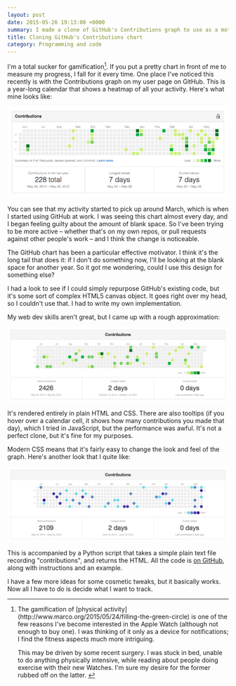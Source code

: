 ```yaml
---
layout: post
date: 2015-05-26 19:13:00 +0000
summary: I made a clone of GitHub's Contributions graph to use as a motivational tool.
title: Cloning GitHub's Contributions chart
category: Programming and code
---
```


I'm a total sucker for gamification[^1]. If you put a pretty chart in front of me to measure my progress, I fall for it every time. One place I've noticed this recently is with the Contributions graph on my user page on GitHub. This is a year-long calendar that shows a heatmap of all your activity. Here's what mine looks like:

![A calendar grid with squares coloured in varying shades of green to show how many contributions I made each day, plus statistics for contributions in the last year, longest streak and current streak.](/images/2015/github_chart.png)

You can see that my activity started to pick up around March, which is when I started using GitHub at work. I was seeing this chart almost every day, and I began feeling guilty about the amount of blank space. So I've been trying to be more active &ndash; whether that's on my own repos, or pull requests against other people's work &ndash; and I think the change is noticeable.

The GitHub chart has been a particular effective motivator. I think it's the long tail that does it: if I don't do something now, I'll be looking at the blank space for another year. So it got me wondering, could I use this design for something else?

<!-- summary -->

I had a look to see if I could simply repurpose GitHub's existing code, but it's some sort of complex HTML5 canvas object. It goes right over my head, so I couldn't use that. I had to write my own implementation.

My web dev skills aren't great, but I came up with a rough approximation:

![A calendar grid with squares coloured in varying shades of green to show how many contributions I made each day.](/images/2015/github_green.png)

It's rendered entirely in plain HTML and CSS. There are also tooltips (if you hover over a calendar cell, it shows how many contributions you made that day), which I tried in JavaScript, but the performance was awful. It's not a perfect clone, but it's fine for my purposes.

Modern CSS means that it's fairly easy to change the look and feel of the graph. Here's another look that I quite like:

![Another calendar grid, but with blue circles instead of green squares.](/images/2015/github_blue.png)

This is accompanied by a Python script that takes a simple plain text file recording "contributions", and returns the HTML. All the code is [on GitHub](https://github.com/alexwlchan/contributions-graph), along with instructions and an example.

I have a few more ideas for some cosmetic tweaks, but it basically works. Now all I have to do is decide what I want to track.

[^1]: <p>The gamification of [physical activity](http://www.marco.org/2015/05/24/filling-the-green-circle) is one of the few reasons I've become interested in the Apple Watch (although not enough to buy one). I was thinking of it only as a device for notifications; I find the fitness aspects much more intriguing.</p><p>This may be driven by some recent surgery. I was stuck in bed, unable to do anything physically intensive, while reading about people doing exercise with their new Watches. I'm sure my desire for the former rubbed off on the latter.